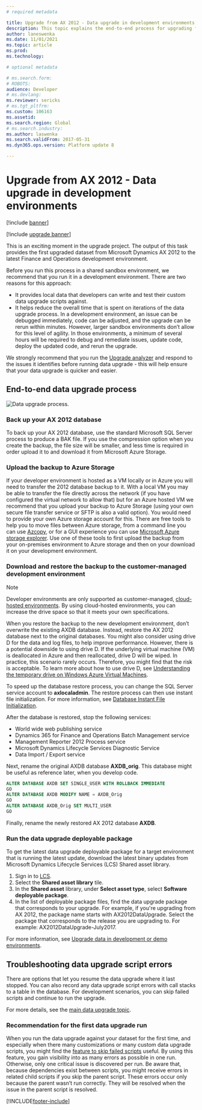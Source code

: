 ```yaml
---
# required metadata

title: Upgrade from AX 2012 - Data upgrade in development environments
description: This topic explains the end-to-end process for upgrading from Microsoft Dynamics AX 2012 to the latest Finance and Operations development environment.
author: laneswenka
ms.date: 11/01/2021
ms.topic: article
ms.prod: 
ms.technology: 

# optional metadata

# ms.search.form: 
# ROBOTS: 
audience: Developer
# ms.devlang: 
ms.reviewer: sericks
# ms.tgt_pltfrm: 
ms.custom: 106163
ms.assetid: 
ms.search.region: Global
# ms.search.industry: 
ms.author: laswenka
ms.search.validFrom: 2017-05-31
ms.dyn365.ops.version: Platform update 8

---
```


# Upgrade from AX 2012 - Data upgrade in development environments

[!include [banner](../includes/banner.md)]

[!include [upgrade banner](../includes/upgrade-banner.md)]

This is an exciting moment in the upgrade project. The output of this task provides the first upgraded dataset from Microsoft Dynamics AX 2012 to the latest Finance and Operations development environment.

Before you run this process in a shared sandbox environment, we recommend that you run it in a development environment. There are two reasons for this approach:

- It provides local data that developers can write and test their custom data upgrade scripts against.
- It helps reduce the overall time that is spent on iterations of the data upgrade process. In a development environment, an issue can be debugged immediately, code can be adjusted, and the upgrade can be rerun within minutes. However, larger sandbox environments don’t allow for this level of agility. In those environments, a minimum of several hours will be required to debug and remediate issues, update code, deploy the updated code, and rerun the upgrade.

We strongly recommend that you run the [Upgrade analyzer](upgrade-analyzer-tool.md) and respond to the issues it identifies before running data upgrade - this will help ensure that your data upgrade is quicker and easier.

## End-to-end data upgrade process

![Data upgrade process.](media/endToEndDataUpgradeProcess.png)

### Back up your AX 2012 database

To back up your AX 2012 database, use the standard Microsoft SQL Server process to produce a BAK file. If you use the compression option when you create the backup, the file size will be smaller, and less time is required in order upload it to and download it from Microsoft Azure Storage.

### Upload the backup to Azure Storage

If your developer environment is hosted as a VM locally or in Azure you will need to transfer the 2012 database backup to it. With a local VM you may be able to transfer the file directly across the network (if you have configured the virtual network to allow that) but for an Azure hosted VM we recommend that you upload your backup to Azure Storage (using your own secure file transfer service or SFTP is also a valid option). You would need to provide your own Azure storage account for this. There are free tools to help you to move files between Azure storage, from a command line you can use [Azcopy](/azure/storage/storage-use-azcopy), or for a GUI experience you can use [Microsoft Azure storage explorer](https://storageexplorer.com/). Use one of these tools to first upload the backup from your on-premises environment to Azure storage and then on your download it on your development environment.

### Download and restore the backup to the customer-managed development environment

> [!NOTE]
> Developer environments are only supported as customer-managed, [cloud-hosted environments](../dev-tools/access-instances.md). By using cloud-hosted environments, you can increase the drive space so that it meets your own specifications.  

When you restore the backup to the new development environment, don’t overwrite the existing AXDB database. Instead, restore the AX 2012 database next to the original databases. You might also consider using drive D for the data and log files, to help improve performance. However, there is a potential downside to using drive D. If the underlying virtual machine (VM) is deallocated in Azure and then reallocated, drive D will be wiped. In practice, this scenario rarely occurs. Therefore, you might find that the risk is acceptable. To learn more about how to use drive D, see [Understanding the temporary drive on Windows Azure Virtual Machines](/archive/blogs/mast/understanding-the-temporary-drive-on-windows-azure-virtual-machines).

To speed up the database restore process, you can change the SQL Server service account to **axlocaladmin**. The restore process can then use instant file initialization. For more information, see [Database Instant File Initialization](/sql/relational-databases/databases/database-instant-file-initialization).

After the database is restored, stop the following services:

- World wide web publishing service
- Dynamics 365 for Finance and Operations Batch Management service
- Management Reporter 2012 Process service
- Microsoft Dynamics Lifecycle Services Diagnostic Service
- Data Import / Export service

Next, rename the original AXDB database **AXDB_orig**. This database might be useful as reference later, when you develop code.
```sql
ALTER DATABASE AXDB SET SINGLE_USER WITH ROLLBACK IMMEDIATE
GO
ALTER DATABASE AXDB MODIFY NAME = AXDB_Orig
GO
ALTER DATABASE AXDB_Orig SET MULTI_USER
GO
```

Finally, rename the newly restored AX 2012 database **AXDB**.

### Run the data upgrade deployable package 

To get the latest data upgrade deployable package for a target environment that is running the latest update, download the latest binary updates from Microsoft Dynamics Lifecycle Services (LCS) Shared asset library.

1. Sign in to [LCS](https://lcs.dynamics.com/).
2. Select the **Shared asset library** tile.
3. In the **Shared asset** library, under **Select asset type**, select **Software deployable package**.
4. In the list of deployable package files, find the data upgrade package that corresponds to your upgrade. For example, if you're upgrading from AX 2012, the package name starts with AX2012DataUpgrade. Select the package that corresponds to the release you are upgrading to. For example: AX2012DataUpgrade-July2017.

For more information, see [Upgrade data in development or demo environments](upgrade-data-to-latest-update.md). 

## Troubleshooting data upgrade script errors

There are options that let you resume the data upgrade where it last stopped. You can also record any data upgrade script errors with call stacks to a table in the database. For development scenarios, you can skip failed scripts and continue to run the upgrade.

For more details, see the [main data upgrade topic](upgrade-data-to-latest-update.md#troubleshoot-upgrade-script-errors).

### Recommendation for the first data upgrade run

When you run the data upgrade against your dataset for the first time, and especially when there many customizations or many custom data upgrade scripts, you might find the [feature to skip failed scripts](upgrade-data-to-latest-update.md) useful. By using this feature, you gain visibility into as many errors as possible in one run. Otherwise, only one critical issue is discovered per run. Be aware that, because dependencies exist between scripts, you might receive errors in related child scripts if you skip the parent script. These errors occur only because the parent wasn’t run correctly. They will be resolved when the issue in the parent script is resolved.


[!INCLUDE[footer-include](../../../includes/footer-banner.md)]
